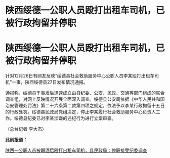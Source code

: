 # 陕西绥德一公职人员殴打出租车司机，已被行政拘留并停职

# 陕西绥德一公职人员殴打出租车司机，已被行政拘留并停职

针对12月26日有网友反映“绥德县社会救助服务中心公职人员李某殴打出租车司机”一事，陕西绥德县27日发布情况通报。

通报称，绥德县于事发后迅速成立由县纪委、公安、民政、交通等部门组成的联合调查组，对网上反映情况开展全面深入调查。绥德县公安局依据《中华人民共和国治安管理处罚法》第二十六条第二款第四项之规定，依法予以李某行政拘留十五日的行政处罚。绥德县民政局党组决定，停止李某履行社会救助服务中心负责人工作。绥德县纪委已对李某涉嫌的违纪行为进行立案审查。

（总台记者 李大杰）

**此前报道：**

[陕西一公职人员被曝酒后殴打出租车司机，县民政局：停职接受纪委调查](https://news.qq.com/rain/a/20231227A03V8300)

